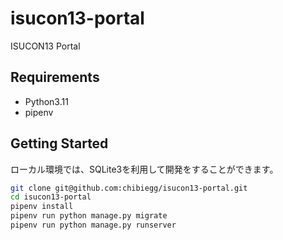 # isucon13-portal

ISUCON13 Portal

## Requirements

* Python3.11
* pipenv

## Getting Started

ローカル環境では、SQLite3を利用して開発をすることができます。

```bash
git clone git@github.com:chibiegg/isucon13-portal.git
cd isucon13-portal
pipenv install
pipenv run python manage.py migrate
pipenv run python manage.py runserver
```
